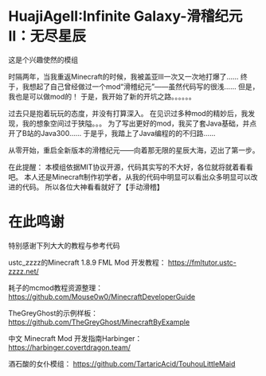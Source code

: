 # HuajiAgeII:Infinite Galaxy-滑稽纪元II：无尽星辰


这是个兴趣使然的模组

时隔两年，当我重返Minecraft的时候，我被盖亚III一次又一次地打爆了……
终于，我想起了自己曾经做过一个mod“滑稽纪元”——虽然代码写的很浅……
但是，我也是可以做mod的！
于是，我开始了新的开坑之路。。。。。。

过去只是抱着玩玩的态度，并没有打算深入。
在见识过多种mod的精妙后，我发现，我的想象空间过于狭隘。。。
为了写出更好的mod，我买了套Java基础，并点开了B站的Java300……
于是乎，我踏上了Java编程的的不归路……

从零开始，重启全新版本的滑稽纪元——向着那无限的星辰大海，迈出了第一步。

在此提醒：
本模组依据MIT协议开源，代码其实写的不大好，各位就将就着看看吧。
本人还是Minecraft制作初学者，从我的代码中明显可以看出众多明显可以改进的代码。
所以各位大神看看就好了【手动滑稽】

# 在此鸣谢
特别感谢下列大大的教程与参考代码

ustc_zzzz的Minecraft 1.8.9 FML Mod 开发教程：
https://fmltutor.ustc-zzzz.net/

耗子的mcmod教程资源整理：
https://github.com/Mouse0w0/MinecraftDeveloperGuide

TheGreyGhost的示例样板：
https://github.com/TheGreyGhost/MinecraftByExample

中文 Minecraft Mod 开发指南Harbinger：
https://harbinger.covertdragon.team/

酒石酸的女仆模组：
https://github.com/TartaricAcid/TouhouLittleMaid
